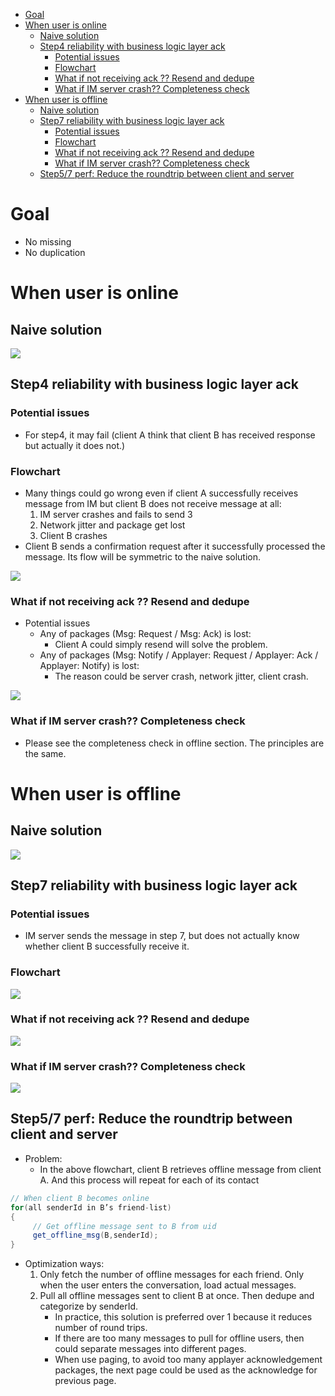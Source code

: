- [Goal](#goal)
- [When user is online](#when-user-is-online)
  - [Naive solution](#naive-solution)
  - [Step4 reliability with business logic layer ack](#step4-reliability-with-business-logic-layer-ack)
    - [Potential issues](#potential-issues)
    - [Flowchart](#flowchart)
    - [What if not receiving ack ?? Resend and dedupe](#what-if-not-receiving-ack--resend-and-dedupe)
    - [What if IM server crash?? Completeness check](#what-if-im-server-crash-completeness-check)
- [When user is offline](#when-user-is-offline)
  - [Naive solution](#naive-solution-1)
  - [Step7 reliability with business logic layer ack](#step7-reliability-with-business-logic-layer-ack)
    - [Potential issues](#potential-issues-1)
    - [Flowchart](#flowchart-1)
    - [What if not receiving ack ?? Resend and dedupe](#what-if-not-receiving-ack--resend-and-dedupe-1)
    - [What if IM server crash?? Completeness check](#what-if-im-server-crash-completeness-check-1)
  - [Step5/7 perf: Reduce the roundtrip between client and server](#step57-perf-reduce-the-roundtrip-between-client-and-server)

# Goal
* No missing 
* No duplication

# When user is online

## Naive solution

![](../.gitbook/assets/im_nonfunc_reliability_online_naive.png)

## Step4 reliability with business logic layer ack
### Potential issues
* For step4, it may fail (client A think that client B has received response but actually it does not.)

### Flowchart
* Many things could go wrong even if client A successfully receives message from IM but client B does not receive message at all:
  1. IM server crashes and fails to send 3
  2. Network jitter and package get lost
  3. Client B crashes
* Client B sends a confirmation request after it successfully processed the message. Its flow will be symmetric to the naive solution.

![](../.gitbook/assets/im_nonfunc_reliability_online.png)

### What if not receiving ack ?? Resend and dedupe
* Potential issues
  * Any of packages (Msg: Request / Msg: Ack) is lost: 
    * Client A could simply resend will solve the problem. 
  * Any of packages (Msg: Notify / Applayer: Request / Applayer: Ack / Applayer: Notify) is lost:
    * The reason could be server crash, network jitter, client crash.

![](../.gitbook/assets/im_nonfunc_reliability_online_resenddedupe.png)

### What if IM server crash?? Completeness check
* Please see the completeness check in offline section. The principles are the same. 

# When user is offline

## Naive solution

![](../.gitbook/assets/im_nonfunc_reliability_offline_naive.png)

## Step7 reliability with business logic layer ack
### Potential issues
* IM server sends the message in step 7, but does not actually know whether client B successfully receive it.

### Flowchart

![](../.gitbook/assets/im_nonfunc_reliability_offline.png)

### What if not receiving ack ?? Resend and dedupe

![](../.gitbook/assets/im_nonfunc_reliability_offline_resenddedupe.png)

### What if IM server crash?? Completeness check

![](../.gitbook/assets/im_nonfunc_reliability_offline_completeness.png)

## Step5/7 perf: Reduce the roundtrip between client and server
* Problem:
  * In the above flowchart, client B retrieves offline message from client A. And this process will repeat for each of its contact

```java
// When client B becomes online
for(all senderId in B’s friend-list)
{ 
     // Get offline message sent to B from uid
     get_offline_msg(B,senderId);   
}
```

* Optimization ways:
  1. Only fetch the number of offline messages for each friend. Only when the user enters the conversation, load actual messages. 
  2. Pull all offline messages sent to client B at once. Then dedupe and categorize by senderId. 
     * In practice, this solution is preferred over 1 because it reduces number of round trips. 
     * If there are too many messages to pull for offline users, then could separate messages into different pages. 
     * When use paging, to avoid too many applayer acknowledgement packages, the next page could be used as the acknowledge for previous page. 
